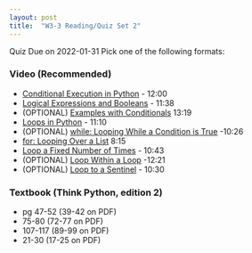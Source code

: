 ```yaml
---
layout: post
title:  "W3-3 Reading/Quiz Set 2"
---
```


Quiz Due on 2022-01-31
Pick one of the following formats:

### Video (Recommended)
- [Conditional Execution in Python](https://www.youtube.com/watch?v=SzatvTFMpx8) - 12:00
- [Logical Expressions and Booleans](https://www.youtube.com/watch?v=pTdB_NM7TDk)  - 11:38
-  (OPTIONAL) [Examples with Conditionals](https://www.youtube.com/watch?v=aUghLpFuPj0) 13:19
-  [Loops in Python](https://www.youtube.com/watch?v=I0AI0yi1MJ4)  - 11:10
-  (OPTIONAL) [while: Looping While a Condition is True](https://www.youtube.com/watch?v=v7x1U600WS0) -10:26
-  [for: Looping Over a List](https://www.youtube.com/watch?v=_McAhM1Fq08)  8:15
-  [Loop a Fixed Number of Times](https://www.youtube.com/watch?v=K_NrC7VKf2s) - 10:43
-  (OPTIONAL) [Loop Within a Loop](https://www.youtube.com/watch?v=RkkkIFmUYRs) -12:21
- (OPTIONAL) [Loop to a Sentinel](https://www.youtube.com/watch?v=mLMZyewKdyc) - 10:30

### Textbook (Think Python, edition 2)
- pg 47-52  (39-42 on PDF)
- 75-80 (72-77 on PDF)
- 107-117 (89-99 on PDF)
- 21-30 (17-25 on PDF)
